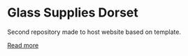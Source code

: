 # Glass Supplies Dorset
Second repository made to host website based on template.

[Read more](../journal/journal.md)

